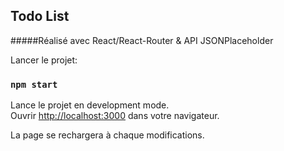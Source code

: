 
## Todo List

#####Réalisé avec React/React-Router & API JSONPlaceholder

Lancer le projet:

### `npm start`

Lance le projet en development mode.<br>
Ouvrir [http://localhost:3000](http://localhost:3000) dans votre navigateur.

La page se rechargera à chaque modifications.
